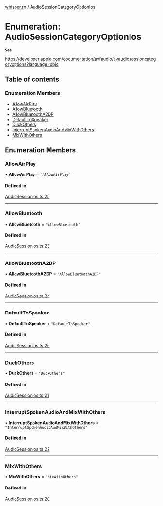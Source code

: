 [whisper.rn](../README.md) / AudioSessionCategoryOptionIos

# Enumeration: AudioSessionCategoryOptionIos

**`See`**

https://developer.apple.com/documentation/avfaudio/avaudiosessioncategoryoptions?language=objc

## Table of contents

### Enumeration Members

- [AllowAirPlay](AudioSessionCategoryOptionIos.md#allowairplay)
- [AllowBluetooth](AudioSessionCategoryOptionIos.md#allowbluetooth)
- [AllowBluetoothA2DP](AudioSessionCategoryOptionIos.md#allowbluetootha2dp)
- [DefaultToSpeaker](AudioSessionCategoryOptionIos.md#defaulttospeaker)
- [DuckOthers](AudioSessionCategoryOptionIos.md#duckothers)
- [InterruptSpokenAudioAndMixWithOthers](AudioSessionCategoryOptionIos.md#interruptspokenaudioandmixwithothers)
- [MixWithOthers](AudioSessionCategoryOptionIos.md#mixwithothers)

## Enumeration Members

### AllowAirPlay

• **AllowAirPlay** = ``"AllowAirPlay"``

#### Defined in

[AudioSessionIos.ts:25](https://github.com/mybigday/whisper.rn/blob/a6284b1/src/AudioSessionIos.ts#L25)

___

### AllowBluetooth

• **AllowBluetooth** = ``"AllowBluetooth"``

#### Defined in

[AudioSessionIos.ts:23](https://github.com/mybigday/whisper.rn/blob/a6284b1/src/AudioSessionIos.ts#L23)

___

### AllowBluetoothA2DP

• **AllowBluetoothA2DP** = ``"AllowBluetoothA2DP"``

#### Defined in

[AudioSessionIos.ts:24](https://github.com/mybigday/whisper.rn/blob/a6284b1/src/AudioSessionIos.ts#L24)

___

### DefaultToSpeaker

• **DefaultToSpeaker** = ``"DefaultToSpeaker"``

#### Defined in

[AudioSessionIos.ts:26](https://github.com/mybigday/whisper.rn/blob/a6284b1/src/AudioSessionIos.ts#L26)

___

### DuckOthers

• **DuckOthers** = ``"DuckOthers"``

#### Defined in

[AudioSessionIos.ts:21](https://github.com/mybigday/whisper.rn/blob/a6284b1/src/AudioSessionIos.ts#L21)

___

### InterruptSpokenAudioAndMixWithOthers

• **InterruptSpokenAudioAndMixWithOthers** = ``"InterruptSpokenAudioAndMixWithOthers"``

#### Defined in

[AudioSessionIos.ts:22](https://github.com/mybigday/whisper.rn/blob/a6284b1/src/AudioSessionIos.ts#L22)

___

### MixWithOthers

• **MixWithOthers** = ``"MixWithOthers"``

#### Defined in

[AudioSessionIos.ts:20](https://github.com/mybigday/whisper.rn/blob/a6284b1/src/AudioSessionIos.ts#L20)
